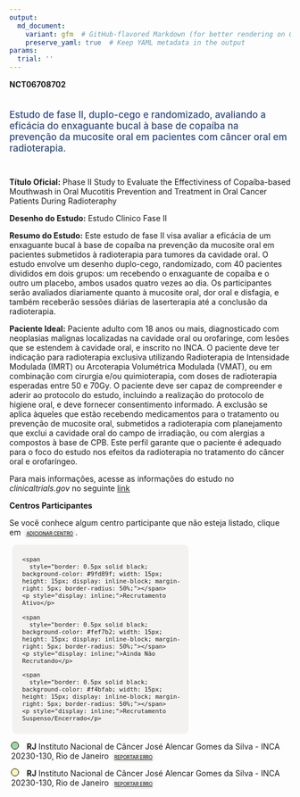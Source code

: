 ```yaml
---
output: 
  md_document:
    variant: gfm  # GitHub-flavored Markdown (for better rendering on GitHub)
    preserve_yaml: true  # Keep YAML metadata in the output
params:
  trial: ''
---
```


<script async src="https://scripts.simpleanalyticscdn.com/latest.js"></script>

**NCT06708702**

<div style="padding: 5px 5px 5px 0px; font-size: 1.20em; font-weight: 500; color: #2E4A7F; text-align: left; margin-bottom: 20px">

Estudo de fase II, duplo-cego e randomizado, avaliando a eficácia do
enxaguante bucal à base de copaíba na prevenção da mucosite oral em
pacientes com câncer oral em radioterapia.

</div>

**Título Oficial:** Phase II Study to Evaluate the Effectiviness of
Copaíba-based Mouthwash in Oral Mucotitis Prevention and Treatment in
Oral Cancer Patients During Radioteraphy

**Desenho do Estudo:** Estudo Clinico Fase II

**Resumo do Estudo:** Este estudo de fase II visa avaliar a eficácia de
um enxaguante bucal à base de copaíba na prevenção da mucosite oral em
pacientes submetidos à radioterapia para tumores da cavidade oral. O
estudo envolve um desenho duplo-cego, randomizado, com 40 pacientes
divididos em dois grupos: um recebendo o enxaguante de copaíba e o outro
um placebo, ambos usados quatro vezes ao dia. Os participantes serão
avaliados diariamente quanto à mucosite oral, dor oral e disfagia, e
também receberão sessões diárias de laserterapia até a conclusão da
radioterapia.

**Paciente Ideal:** Paciente adulto com 18 anos ou mais, diagnosticado
com neoplasias malignas localizadas na cavidade oral ou orofaringe, com
lesões que se estendem à cavidade oral, e inscrito no INCA. O paciente
deve ter indicação para radioterapia exclusiva utilizando Radioterapia
de Intensidade Modulada (IMRT) ou Arcoterapia Volumétrica Modulada
(VMAT), ou em combinação com cirurgia e/ou quimioterapia, com doses de
radioterapia esperadas entre 50 e 70Gy. O paciente deve ser capaz de
compreender e aderir ao protocolo do estudo, incluindo a realização do
protocolo de higiene oral, e deve fornecer consentimento informado. A
exclusão se aplica àqueles que estão recebendo medicamentos para o
tratamento ou prevenção de mucosite oral, submetidos a radioterapia com
planejamento que exclui a cavidade oral do campo de irradiação, ou com
alergias a compostos à base de CPB. Este perfil garante que o paciente é
adequado para o foco do estudo nos efeitos da radioterapia no tratamento
do câncer oral e orofaríngeo.

Para mais informações, acesse as informações do estudo no
*clinicaltrials.gov* no seguinte
[link](https://clinicaltrials.gov/ct2/show/NCT06708702)

**Centros Participantes**

Se você conhece algum centro participante que não esteja listado, clique
em
<span style="color: #2E4A7F; margin-left: 2px; padding: 4px; background-color: #f3f2f1; border-radius: 8px; font-weight: 500; font-size: 0.6em"><a
href="https://cancertrialsbr.shinyapps.io/formsapp?study_nct_id=NCT06708702&amp;location_id=N%2FA&amp;location_full_name=N%2FA&amp;form_type=Adicionar%20Centro"
target="_blank">ADICIONAR CENTRO</a></span>.

<div style="margin-bottom: 8px; margin-left: 5px; padding: 8px; max-width: 300px; background-color: #f3f2f1; border-radius: 8px; font-size: 0.9em">

<div style="margin-left: 10px;">

    <span 
      style="border: 0.5px solid black; background-color: #9fd89f; width: 15px; height: 15px; display: inline-block; margin-right: 5px; border-radius: 50%;"></span>
    <p style="display: inline;">Recrutamento Ativo</p>

</div>

<div style="margin-left: 10px;">

    <span 
      style="border: 0.5px solid black; background-color: #fef7b2; width: 15px; height: 15px; display: inline-block; margin-right: 5px; border-radius: 50%;"></span>
    <p style="display: inline;">Ainda Não Recrutando</p>

</div>

<div style="margin-left: 10px;">

    <span 
      style="border: 0.5px solid black; background-color: #f4bfab; width: 15px; height: 15px; display: inline-block; margin-right: 5px; border-radius: 50%;"></span>
    <p style="display: inline;">Recrutamento Suspenso/Encerrado</p>

</div>

</div>

<div style="margin: 3px;">

<span style="border: 0.5px solid black; display: inline-block; width: 12px; height: 12px; border-radius: 50%; margin-right: 10px; padding-bottom: 0px; background-color: #9fd89f;"></span>
<b>RJ</b> Instituto Nacional de Câncer José Alencar Gomes da Silva -
INCA 20230-130, Rio de Janeiro
<span style="color: #2E4A7F; margin-left: 2px; padding: 4px; background-color: #f3f2f1; border-radius: 8px; font-weight: 500; font-size: 0.6em"><a
href="https://cancertrialsbr.shinyapps.io/formsapp?study_nct_id=NCT06708702&amp;location_id=INSTITUTONACIONALDECANCERBRAZILRIODEJANEIRO20231050BRAZIL&amp;location_full_name=Instituto%20Nacional%20de%20C%C3%A2ncer%20Jos%C3%A9%20Alencar%20Gomes%20da%20Silva%20-%20INCA%2C%2020230-130%2C%20Rio%20de%20Janeiro&amp;form_type=Reportar%20Erro"
target="_blank">REPORTAR ERRO</a></span>

</div>

<div style="margin: 3px;">

<span style="border: 0.5px solid black; display: inline-block; width: 12px; height: 12px; border-radius: 50%; margin-right: 10px; padding-bottom: 0px; background-color: #fef7b2;"></span>
<b>RJ</b> Instituto Nacional de Câncer José Alencar Gomes da Silva -
INCA 20230-130, Rio de Janeiro
<span style="color: #2E4A7F; margin-left: 2px; padding: 4px; background-color: #f3f2f1; border-radius: 8px; font-weight: 500; font-size: 0.6em"><a
href="https://cancertrialsbr.shinyapps.io/formsapp?study_nct_id=NCT06708702&amp;location_id=INSTITUTONACIONALDECANCERRIODEJANEIRO20231050BRAZIL&amp;location_full_name=Instituto%20Nacional%20de%20C%C3%A2ncer%20Jos%C3%A9%20Alencar%20Gomes%20da%20Silva%20-%20INCA%2C%2020230-130%2C%20Rio%20de%20Janeiro&amp;form_type=Reportar%20Erro"
target="_blank">REPORTAR ERRO</a></span>

</div>
